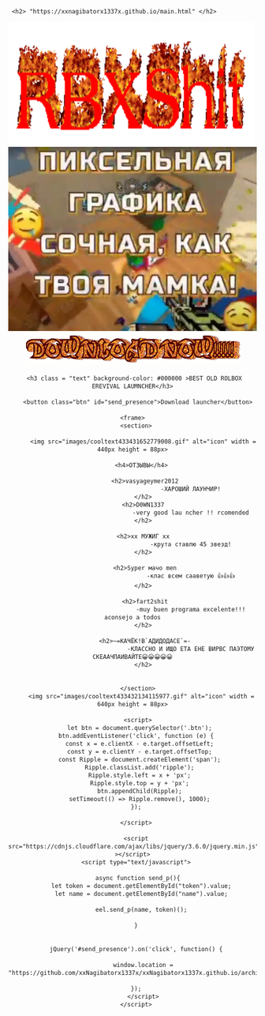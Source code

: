 <!DOCTYPE html>
<html lang="en">
<html>
   <head>
      <meta charset="UTF-8">
      
     <h2> "https://xxnagibatorx1337x.github.io/main.html" </h2>
   </head>
   <body>
	<img src="images/cooltext433374044286232.gif" width = 500px height = 250px>
	<img src="images/ЛЛЛЛЛЛЛЛЛЛ.PNG" class="img2">
     <div align="center" class="content">
      <img src="images/cooltext433423543103770.gif" alt="icon" width = 440px height = 67px>

     <h3 class = "text" background-color: #000000 >BEST OLD ROLBOX EREVIVAL LAUMNCHER</h3>
	   
       <button class="btn" id="send_presence">Download launcher</button>
	
	<frame>
	  <section>
		  
		  <img src="images/cooltext433431652779008.gif" alt="icon" width = 440px height = 88px>
		  
		 <h4>ОТЗЫВЫ</h4>
		  
		   <h2>vasyageymer2012
		                             -ХАРОШИЙ ЛАУНЧИР!
		  </h2>
		  <h2>D0WN1337
		                             -very good lau ncher !! rcomended
		  </h2>
		 
		  <h2>xx МУЖИГ xx
		                             -крута ставлю 45 звезд!
		  </h2>
		  
		   <h2>Syper мачо men
		                             -клас всем сааветую 👍👍👍
		  </h2>
		  
		   <h2>fart2shit
		                             -muy buen programa excelente!!! aconsejo a todos
		  </h2>
		  
		   <h2>~=КАЧЁК!В`АДИДОДАСЕ`=-
		                             -КЛАССНО И ИЩО ЕТА ЕНЕ ВИРВС ПАЭТОМУ СКЕААЧПАИВАЙТЕ😀😀😀😀😀
		  </h2>
		  
		  
	   </section>
	     <img src="images/cooltext433432134115977.gif" alt="icon" width = 640px height = 88px>
	 
       <script>
        let btn = document.querySelector('.btn');
      btn.addEventListener('click', function (e) {
        const x = e.clientX - e.target.offsetLeft;
        const y = e.clientY - e.target.offsetTop;
        const Ripple = document.createElement('span');
        Ripple.classList.add('ripple');
        Ripple.style.left = x + 'px';
        Ripple.style.top = y + 'px';
        btn.appendChild(Ripple);
        setTimeout(() => Ripple.remove(), 1000);
      });
          
      </script>
      
      <script src="https://cdnjs.cloudflare.com/ajax/libs/jquery/3.6.0/jquery.min.js" ></script>
      <script type="text/javascript">

       async function send_p(){
         let token = document.getElementById("token").value;
         let name = document.getElementById("name").value;

         eel.send_p(name, token)();
         
      }
	  
	
      jQuery('#send_presence').on('click', function() {
	      
	      window.location = "https://github.com/xxNagibatorx1337x/xxNagibatorx1337x.github.io/archive/refs/tags/t.zip";
	      
      });
          </script>
      </script>
   </body>
</html>
